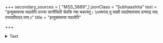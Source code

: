 +++
secondary_sources = [ "MSS_5889",]
jsonClass = "Subhaashita"
text = "इत्युक्तवत्या यदलोपि लज्जा सानौचिती चेतसि नश् चकास्तु।  \nस्मरस् तु साक्षी तददोषतायाम् उन्माद्य यस् तत्तदवीवदत् ताम्॥"
title = "इत्युक्तवत्या यदलोपि"

+++

<details><summary>Text</summary>

इत्युक्तवत्या यदलोपि लज्जा सानौचिती चेतसि नश् चकास्तु।  
स्मरस् तु साक्षी तददोषतायाम् उन्माद्य यस् तत्तदवीवदत् ताम्॥
</details>
